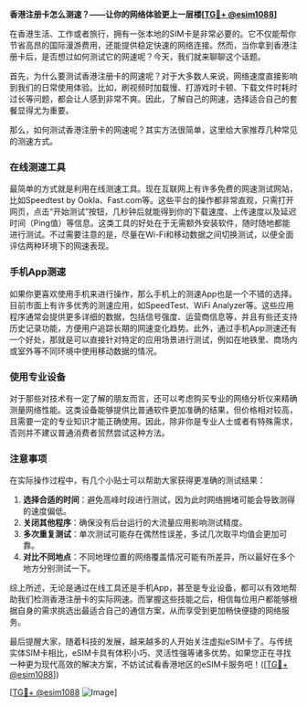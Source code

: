 **香港注册卡怎么测速？——让你的网络体验更上一层楼[[TG💪+ @esim1088](https://t.me/s/esim1088)]**

在香港生活、工作或者旅行，拥有一张本地的SIM卡是非常必要的。它不仅能帮你节省高昂的国际漫游费用，还能提供稳定快速的网络连接。然而，当你拿到香港注册卡后，是否想过如何测试它的网速呢？今天，我们就来聊聊这个话题。

首先，为什么要测试香港注册卡的网速呢？对于大多数人来说，网络速度直接影响到我们的日常使用体验。比如，刷视频时加载慢、打游戏时卡顿、下载文件时耗时过长等问题，都会让人感到非常不爽。因此，了解自己的网速，选择适合自己的套餐显得尤为重要。

那么，如何测试香港注册卡的网速呢？其实方法很简单，这里给大家推荐几种常见的测速方式。

### 在线测速工具

最简单的方式就是利用在线测速工具。现在互联网上有许多免费的网速测试网站，比如Speedtest by Ookla、Fast.com等。这些平台的操作都非常直观，只需打开网页，点击“开始测试”按钮，几秒钟后就能得到你的下载速度、上传速度以及延迟时间（Ping值）等信息。这类工具的好处在于无需额外安装软件，随时随地都能进行测试。不过需要注意的是，尽量在Wi-Fi和移动数据之间切换测试，以便全面评估两种环境下的网速表现。

### 手机App测速

如果你更喜欢使用手机来进行操作，那么手机上的测速App也是一个不错的选择。目前市面上有许多优秀的测速应用，如SpeedTest、WiFi Analyzer等。这些应用程序通常会提供更多详细的数据，包括信号强度、运营商信息等，并且有些还支持历史记录功能，方便用户追踪长期的网速变化趋势。此外，通过手机App测速还有一个好处，那就是可以直接针对特定的应用场景进行测试，例如在地铁里、商场内或室外等不同环境中使用移动数据的情况。

### 使用专业设备

对于那些对技术有一定了解的朋友而言，还可以考虑购买专业的网络分析仪来精确测量网络性能。这类设备能够提供比普通软件更加准确的结果，但价格相对较高，且需要一定的专业知识才能正确使用。因此，除非你是专业人士或者有特殊需求，否则并不建议普通消费者贸然尝试这种方法。

### 注意事项

在实际操作过程中，有几个小贴士可以帮助大家获得更准确的测试结果：

1. **选择合适的时间**：避免高峰时段进行测试，因为此时网络拥堵可能会导致测得的速度偏低。
2. **关闭其他程序**：确保没有后台运行的大流量应用影响测试精度。
3. **多次重复测试**：单次测试可能存在偶然性误差，多试几次取平均值会更加可靠。
4. **对比不同地点**：不同地理位置的网络覆盖情况可能有所差异，所以最好在多个地方分别测试一下。

综上所述，无论是通过在线工具还是手机App，甚至是专业设备，都可以有效地帮助我们检测香港注册卡的实际网速。而掌握这些技能之后，相信每位用户都能够根据自身的需求挑选出最适合自己的通信方案，从而享受到更加畅快便捷的网络服务。

最后提醒大家，随着科技的发展，越来越多的人开始关注虚拟eSIM卡了。与传统实体SIM卡相比，eSIM卡具有体积小巧、灵活性强等诸多优势。如果您正在寻找一种更为现代高效的解决方案，不妨试试看香港地区的eSIM卡服务吧！([[TG💪+ @esim1088](https://t.me/s/esim1088)])

[[TG💪+ @esim1088](https://t.me/s/esim1088) ![Image](https://i.postimg.cc/4NQfJmqS/Snipaste-2025-05-13-00-14-12.png)]